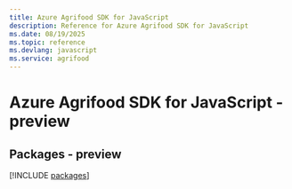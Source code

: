 ```yaml
---
title: Azure Agrifood SDK for JavaScript
description: Reference for Azure Agrifood SDK for JavaScript
ms.date: 08/19/2025
ms.topic: reference
ms.devlang: javascript
ms.service: agrifood
---
```

# Azure Agrifood SDK for JavaScript - preview
## Packages - preview
[!INCLUDE [packages](agrifood-index.md)]